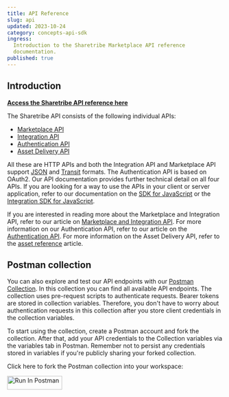```yaml
---
title: API Reference
slug: api
updated: 2023-10-24
category: concepts-api-sdk
ingress:
  Introduction to the Sharetribe Marketplace API reference
  documentation.
published: true
---
```


## Introduction

**[Access the Sharetribe API reference here](https://www.sharetribe.com/api-reference/)**

The Sharetribe API consists of the following individual APIs:

- [Marketplace API](https://www.sharetribe.com/api-reference/marketplace.html)
- [Integration API](https://www.sharetribe.com/api-reference/integration.html)
- [Authentication API](https://www.sharetribe.com/api-reference/authentication.html)
- [Asset Delivery API](https://www.sharetribe.com/api-reference/asset-delivery-api.html)

All these are HTTP APIs and both the Integration API and Marketplace API
support [JSON](https://www.ietf.org/rfc/rfc7159.txt) and
[Transit](https://github.com/cognitect/transit-format) formats. The
Authentication API is based on OAuth2. Our API documentation provides
further technical detail on all four APIs. If you are looking for a way
to use the APIs in your client or server application, refer to our
documentation on the
[SDK for JavaScript](https://sharetribe.github.io/flex-sdk-js/) or the
[Integration SDK for JavaScript](https://sharetribe.github.io/flex-integration-sdk-js/).

If you are interested in reading more about the Marketplace and
Integration API, refer to our article on
[Marketplace and Integration API](/concepts/marketplace-api-integration-api/).
For more information on our Authentication API, refer to our article on
the [Authentication API](/concepts/authentication-api/). For more
information on the Asset Delivery API, refer to the
[asset reference](/references/assets/) article.

## Postman collection

You can also explore and test our API endpoints with our
[Postman Collection](https://www.postman.com/sharetribe-api/workspace/sharetribe-public-workspace/collection/19129702-bd56ce4d-6877-4664-87a0-2cfdeed9db4d).
In this collection you can find all available API endpoints. The
collection uses pre-request scripts to authenticate requests. Bearer
tokens are stored in collection variables. Therefore, you don't have to
worry about authentication requests in this collection after you store
client credentials in the collection variables.

To start using the collection, create a Postman account and fork the
collection. After that, add your API credentials to the Collection
variables via the variables tab in Postman. Remember not to persist any
credentials stored in variables if you're publicly sharing your forked
collection.

Click here to fork the Postman collection into your workspace:

[<img src="https://run.pstmn.io/button.svg" alt="Run In Postman" style="width: 128px; height: 32px;">](https://god.gw.postman.com/run-collection/19129702-bd56ce4d-6877-4664-87a0-2cfdeed9db4d?action=collection%2Ffork&source=rip_markdown&collection-url=entityId%3D19129702-bd56ce4d-6877-4664-87a0-2cfdeed9db4d%26entityType%3Dcollection%26workspaceId%3D6c2b02d7-1f11-4f86-b110-6af5845eb59c)
